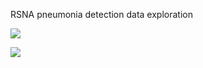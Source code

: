 RSNA pneumonia detection data exploration

![](https://i.imgur.com/b9ySAjy.png)

![](https://i.imgur.com/kqgwoVl.png)
